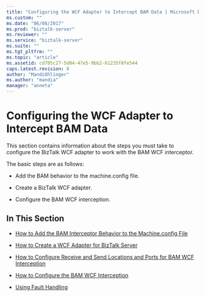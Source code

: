 ```yaml
---
title: "Configuring the WCF Adapter to Intercept BAM Data | Microsoft Docs"
ms.custom: ""
ms.date: "06/08/2017"
ms.prod: "biztalk-server"
ms.reviewer: ""
ms.service: "biztalk-server"
ms.suite: ""
ms.tgt_pltfrm: ""
ms.topic: "article"
ms.assetid: cd705c27-5d04-47e5-9bb2-61235f8fe544
caps.latest.revision: 8
author: "MandiOhlinger"
ms.author: "mandia"
manager: "anneta"
---
```

# Configuring the WCF Adapter to Intercept BAM Data
This section contains information about the steps you must take to configure the BizTalk WCF adapter to work with the BAM WCF interceptor.  
  
 The basic steps are as follows:  
  
-   Add the BAM behavior to the machine.config file.  
  
-   Create a BizTalk WCF adapter.  
  
-   Configure the BAM WCF interception.  
  
## In This Section  
  
-   [How to Add the BAM Interceptor Behavior to the Machine.config File](../core/how-to-add-the-bam-interceptor-behavior-to-the-machine-config-file.md)  
  
-   [How to Create a WCF Adapter for BizTalk Server](../core/how-to-create-a-wcf-adapter-for-biztalk-server.md)  
  
-   [How to Configure Receive and Send Locations and Ports for BAM WCF Interception](../core/how-to-configure-receive-and-send-locations-and-ports-for-bam-wcf-interception.md)  
  
-   [How to Configure the BAM WCF Interception](../core/how-to-configure-the-bam-wcf-interception.md)  
  
-   [Using Fault Handling](../core/using-fault-handling.md)